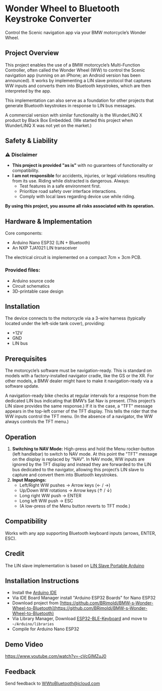 # Wonder Wheel to Bluetooth Keystroke Converter

Control the Scenic navigation app via your BMW motorcycle’s Wonder Wheel.

## Project Overview

This project enables the use of a BMW motorcycle’s Multi-Function Controller, often called the Wonder Wheel (WW) to control the Scenic navigation app (running on an iPhone; an Android version has been announced). It works by implementing a LIN slave protocol that captures WW inputs and converts them into Bluetooth keystrokes, which are then interpreted by the app.

This implementation can also serve as a foundation for other projects that generate Bluetooth keystrokes in response to LIN bus messages.

A commercial version with similar functionality is the WunderLINQ X product by Black Box Embedded. (We started this project when WunderLINQ X was not yet on the market.)

## Safety & Liability

### ⚠️ Disclaimer

*   **This project is provided "as is"** with no guarantees of functionality or compatibility.
*   **I am not responsible** for accidents, injuries, or legal violations resulting from its use. Riding while distracted is dangerous. Always:
    *   Test features in a safe environment first.
    *   Prioritize road safety over interface interactions.
    *   Comply with local laws regarding device use while riding.

**By using this project, you assume all risks associated with its operation.**

## Hardware & Implementation

Core components:
*   Arduino Nano ESP32 (LIN + Bluetooth)
*   An NXP TJA1021 LIN transceiver

The electrical circuit is implemented on a compact 7cm × 3cm PCB.

### Provided files:
*   Arduino source code
*   Circuit schematics
*   3D-printable case design

## Installation

The device connects to the motorcycle via a 3-wire harness (typically located under the left-side tank cover), providing:
*   +12V
*   GND
*   LIN bus

## Prerequisites

The motorcycle’s software must be navigation-ready. This is standard on models with a factory-installed navigator cradle, like the GS or the XR. For other models, a BMW dealer might have to make it navigation-ready via a software update.

A navigation-ready bike checks at regular intervals for a response from the dedicated LIN bus indicating that BMW’s Sat Nav is present. (This project’s LIN slave provides the same response.) If it is the case, a "TFT" message appears in the top-left corner of the TFT display. This tells the rider that the WW inputs control the TFT menu. (In the absence of a navigator, the WW always controls the TFT menu.)

## Operation

1.  **Switching to NAV Mode:** High-press and hold the Menu rocker-button (left handlebar) to switch to NAV mode. At this point the "TFT" message on the display is replaced by "NAV". In NAV mode, WW inputs are ignored by the TFT display and instead they are forwarded to the LIN bus dedicated to the navigator, allowing this project’s LIN slave to capture and convert them into Bluetooth keystrokes.
2.  **Input Mappings:**
    *   Left/Right WW pushes → Arrow keys (← / →)
    *   Up/Down WW rotations → Arrow keys (↑ / ↓)
    *   Long right WW push → ENTER
    *   Long left WW push → ESC
    *   (A low-press of the Menu button reverts to TFT mode.)

## Compatibility

Works with any app supporting Bluetooth keyboard inputs (arrows, ENTER, ESC).

## Credit

The LIN slave implementation is based on [LIN Slave Portable Arduino](https://github.com/gicking/LIN_slave_portable_Arduino)

## Installation Instructions
* Install the [Arduino IDE](http://arduino.cc)
* Via IDE Board Manager install "Arduino ESP32 Boards" for Nano ESP32
* Download project from [https://github.com/BRimoldi/BMW-s-Wonder-Wheel-to-Bluetooth](https://github.com/BRimoldi/BMW-s-Wonder-Wheel-to-Bluetooth)
* Via Library Manager, Download [ESP32-BLE-Keyboard](https://github.com/T-vK/ESP32-BLE-Keyboard) and move to `~/Arduino/libraries`
* Compile for Arduino Nano ESP32

## Demo Video
https://www.youtube.com/watch?v=-cVcGIMZuJ0

## Feedback
Send feedback to WWtoBluetooth@icloud.com
